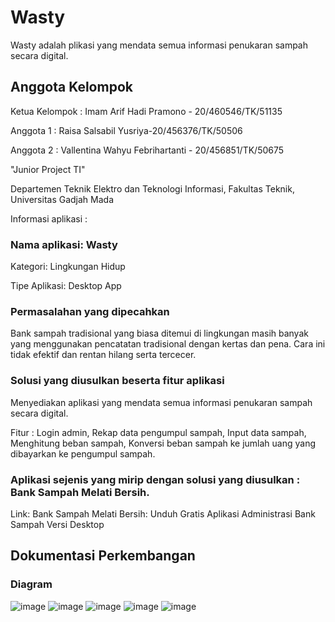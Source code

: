# Wasty
Wasty adalah plikasi yang mendata semua informasi penukaran sampah secara digital.

## Anggota Kelompok 

   Ketua Kelompok : Imam Arif Hadi Pramono - 20/460546/TK/51135

   Anggota 1 : Raisa Salsabil Yusriya-20/456376/TK/50506

   Anggota 2 : Vallentina Wahyu Febrihartanti - 20/456851/TK/50675

"Junior Project TI"

Departemen Teknik Elektro dan Teknologi Informasi, Fakultas Teknik, Universitas Gadjah Mada

Informasi aplikasi :

### Nama aplikasi: Wasty
Kategori: Lingkungan Hidup

Tipe Aplikasi: Desktop App
### Permasalahan yang dipecahkan 
Bank sampah tradisional yang biasa ditemui di lingkungan masih banyak yang menggunakan pencatatan tradisional dengan kertas dan pena. Cara ini tidak efektif dan rentan hilang serta tercecer.  
### Solusi yang diusulkan beserta fitur aplikasi 
Menyediakan aplikasi yang mendata semua informasi penukaran sampah secara digital.

Fitur : 
Login admin,
Rekap data pengumpul sampah,
Input data sampah,
Menghitung beban sampah,
Konversi beban sampah ke jumlah uang yang dibayarkan ke pengumpul sampah.

### Aplikasi sejenis yang mirip dengan solusi yang diusulkan : Bank Sampah Melati Bersih.
Link: Bank Sampah Melati Bersih: Unduh Gratis Aplikasi Administrasi Bank Sampah Versi Desktop

## Dokumentasi Perkembangan
### Diagram
![image](https://user-images.githubusercontent.com/71454818/189573407-fd208c78-938d-4277-9ead-a504157b5f5c.png)
![image](https://user-images.githubusercontent.com/71454818/189573423-6427adef-38c8-4c72-a571-510fdc0877f9.png)
![image](https://user-images.githubusercontent.com/71454818/189573439-0df437b4-39e6-4c21-9e5b-8259edcb07fb.png)
![image](https://user-images.githubusercontent.com/71454818/189573449-83b6790b-16c8-4977-81aa-07f7ef2c56a8.png)
![image](https://user-images.githubusercontent.com/71454818/189573471-0300fe19-54cb-498a-9f7e-66467d062462.png)

